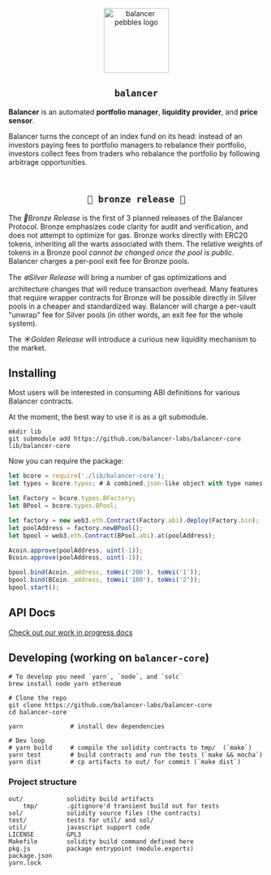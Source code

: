<p align=center>
<img width="128px" src="https://balancer-labs.github.io/pebbles/images/pebbles-pad.256w.png" alt="balancer pebbles logo"/>
</p>

<h2 align=center><code>balancer</code></h2>

**Balancer** is an automated **portfolio manager**, **liquidity provider**, and **price sensor**.

Balancer turns the concept of an index fund on its head: instead of an investors paying fees
to portfolio managers to rebalance their portfolio, investors collect fees from traders who rebalance
the portfolio by following arbitrage opportunities.

<h2 align=center><br/><code>🍂 bronze release 🍂</code></h2>

The *🍂Bronze Release*  is the first of 3 planned releases of the Balancer Protocol.
Bronze emphasizes code clarity for audit and verification, and does not attempt to optimize for gas.
Bronze works directly with ERC20 tokens, inheriting all the warts associated with them.
The relative weights of tokens in a Bronze pool *cannot be changed once the pool is public*.
Balancer charges a per-pool exit fee for Bronze pools.

The *❄️Silver Release* will bring a number of gas optimizations and architecture changes that will reduce transaction overhead.
Many features that require wrapper contracts for Bronze will be possible directly in Silver pools in a cheaper and standardized way.
Balancer will charge a per-vault "unwrap" fee for Silver pools (in other words, an exit fee for the whole system).

The *☀️Golden Release* will introduce a curious new liquidity mechanism to the market.

## Installing

Most users will be interested in consuming ABI definitions for various Balancer contracts.

At the moment, the best way to use it is as a git submodule.

```
mkdir lib
git submodule add https://github.com/balancer-labs/balancer-core lib/balancer-core
```

Now you can require the package:

```javascript
let bcore = require('./lib/balancer-core');
let types = bcore.types; # A combined.json-like object with type names lifted

let Factory = bcore.types.BFactory;
let BPool = bcore.types.BPool;

let factory = new web3.eth.Contract(Factory.abi).deploy(Factory.bin);
let poolAddress = factory.newBPool();
let bpool = web3.eth.Contract(BPool.abi).at(poolAddress);

Acoin.approve(poolAddress, uint(-1));
Bcoin.approve(poolAddress, uint(-1));

bpool.bind(Acoin._address, toWei('200'), toWei('1'));
bpool.bind(BCoin._address, toWei('100'), toWei('2'));
bpool.start();
```

## API Docs

[Check out our work in progress docs](https://github.com/balancer-labs/balancer-page/blob/master/api.md)

## Developing (working on `balancer-core`)

```
# To develop you need `yarn`, `node`, and `solc`
brew install node yarn ethereum

# Clone the repo
git clone https://github.com/balancer-labs/balancer-core
cd balancer-core

yarn             # install dev dependencies

# Dev loop
# yarn build     # compile the solidity contracts to tmp/  (`make`)
yarn test        # build contracts and run the tests (`make && mocha`)
yarn dist        # cp artifacts to out/ for commit (`make dist`)
```

### Project structure

```
out/            solidity build artifacts
    tmp/        .gitignore'd transient build out for tests
sol/            solidity source files (the contracts)
test/           tests for util/ and sol/
util/           javascript support code
LICENSE         GPL3
Makefile        solidity build command defined here
pkg.js          package entrypoint (module.exports)
package.json
yarn.lock
```
